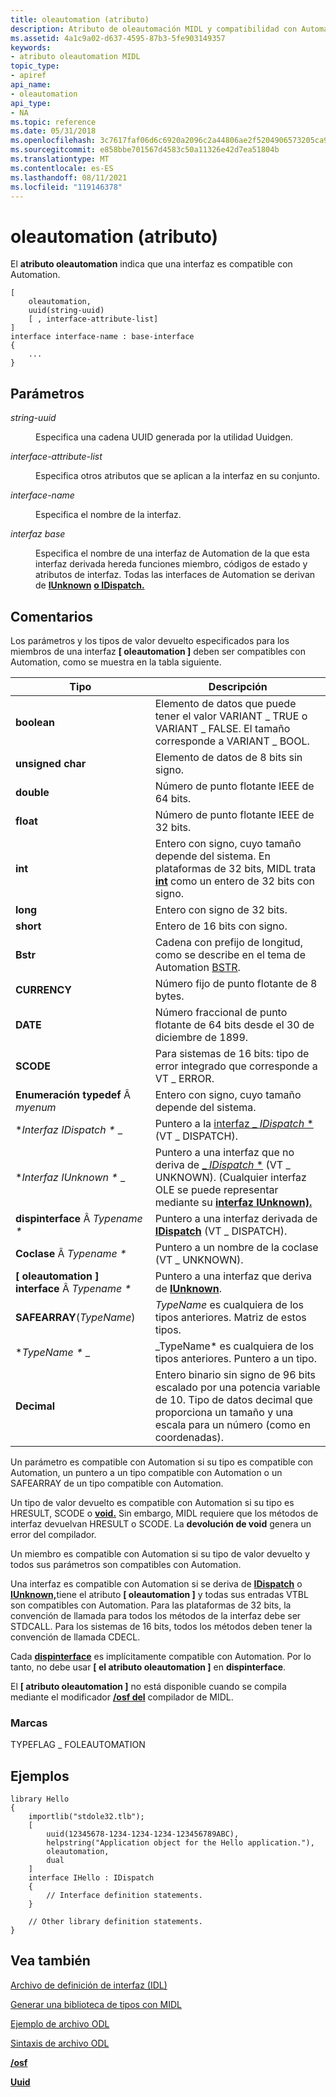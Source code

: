 ```yaml
---
title: oleautomation (atributo)
description: Atributo de oleautomación MIDL y compatibilidad con Automation.
ms.assetid: 4a1c9a02-d637-4595-87b3-5fe903149357
keywords:
- atributo oleautomation MIDL
topic_type:
- apiref
api_name:
- oleautomation
api_type:
- NA
ms.topic: reference
ms.date: 05/31/2018
ms.openlocfilehash: 3c7617faf06d6c6920a2096c2a44806ae2f5204906573205ca94bf9a32e327db
ms.sourcegitcommit: e858bbe701567d4583c50a11326e42d7ea51804b
ms.translationtype: MT
ms.contentlocale: es-ES
ms.lasthandoff: 08/11/2021
ms.locfileid: "119146378"
---
```

# <a name="oleautomation-attribute"></a>oleautomation (atributo)

El **atributo oleautomation** indica que una interfaz es compatible con Automation.

``` syntax
[ 
    oleautomation, 
    uuid(string-uuid)
    [ , interface-attribute-list] 
] 
interface interface-name : base-interface
{
    ...
}
```

## <a name="parameters"></a>Parámetros

<dl> <dt>

*string-uuid* 
</dt> <dd>

Especifica una cadena UUID generada por la utilidad Uuidgen.

</dd> <dt>

*interface-attribute-list* 
</dt> <dd>

Especifica otros atributos que se aplican a la interfaz en su conjunto.

</dd> <dt>

*interface-name* 
</dt> <dd>

Especifica el nombre de la interfaz.

</dd> <dt>

*interfaz base* 
</dt> <dd>

Especifica el nombre de una interfaz de Automation de la que esta interfaz derivada hereda funciones miembro, códigos de estado y atributos de interfaz. Todas las interfaces de Automation se derivan de [**IUnknown**](/windows/win32/api/unknwn/nn-unknwn-iunknown) [**o IDispatch.**](/windows/win32/api/oaidl/nn-oaidl-idispatch)

</dd> </dl>

## <a name="remarks"></a>Comentarios

Los parámetros y los tipos de valor devuelto especificados para los miembros de una interfaz **\[ oleautomation \]** deben ser compatibles con Automation, como se muestra en la tabla siguiente.



| Tipo                                            | Descripción                                                                                                                                                                                                   |
|-------------------------------------------------|---------------------------------------------------------------------------------------------------------------------------------------------------------------------------------------------------------------|
| **boolean**                                     | Elemento de datos que puede tener el valor VARIANT \_ TRUE o VARIANT \_ FALSE. El tamaño corresponde a VARIANT \_ BOOL.                                                                                                     |
| **unsigned char**                               | Elemento de datos de 8 bits sin signo.                                                                                                                                                                                     |
| **double**                                      | Número de punto flotante IEEE de 64 bits.                                                                                                                                                                            |
| **float**                                       | Número de punto flotante IEEE de 32 bits.                                                                                                                                                                            |
| **int**                                         | Entero con signo, cuyo tamaño depende del sistema. En plataformas de 32 bits, MIDL trata [**int**](int.md) como un entero de 32 bits con signo.                                                                               |
| **long**                                        | Entero con signo de 32 bits.                                                                                                                                                                                        |
| **short**                                       | Entero de 16 bits con signo.                                                                                                                                                                                        |
| **Bstr**                                        | Cadena con prefijo de longitud, como se describe en el tema de Automation [BSTR](/previous-versions/windows/desktop/automat/bstr).                                                                                                    |
| **CURRENCY**                                    | Número fijo de punto flotante de 8 bytes.                                                                                                                                                                          |
| **DATE**                                        | Número fraccional de punto flotante de 64 bits desde el 30 de diciembre de 1899.                                                                                                                                     |
| **SCODE**                                       | Para sistemas de 16 bits: tipo de error integrado que corresponde a VT \_ ERROR.                                                                                                                                         |
| **Enumeración typedef** Â *myenum*                      | Entero con signo, cuyo tamaño depende del sistema.                                                                                                                                                               |
| **Interfaz IDispatch \** _                      | Puntero a la [interfaz _ *IDispatch* *](/windows/win32/api/oaidl/nn-oaidl-idispatch) (VT \_ DISPATCH).                                                                                                                |
| **Interfaz IUnknown \** _                       | Puntero a una interfaz que no deriva de [_ *IDispatch* *](/windows/win32/api/oaidl/nn-oaidl-idispatch) (VT \_ UNKNOWN). (Cualquier interfaz OLE se puede representar mediante su [**interfaz IUnknown).**](/windows/win32/api/unknwn/nn-unknwn-iunknown) |
| **dispinterface** Â *Typename \**                | Puntero a una interfaz derivada de [**IDispatch**](/windows/win32/api/oaidl/nn-oaidl-idispatch) (VT \_ DISPATCH).                                                                                                    |
| **Coclase** Â *Typename \**                      | Puntero a un nombre de la coclase (VT \_ UNKNOWN).                                                                                                                                                                      |
| **\[ oleautomation \] interface** Â *Typename \** | Puntero a una interfaz que deriva de [**IUnknown**](/windows/win32/api/unknwn/nn-unknwn-iunknown).                                                                                                                                      |
| **SAFEARRAY**(*TypeName*)                       | *TypeName* es cualquiera de los tipos anteriores. Matriz de estos tipos.                                                                                                                                                   |
| **TypeName \** _                                 | _TypeName* es cualquiera de los tipos anteriores. Puntero a un tipo.                                                                                                                                                      |
| **Decimal**                                     | Entero binario sin signo de 96 bits escalado por una potencia variable de 10. Tipo de datos decimal que proporciona un tamaño y una escala para un número (como en coordenadas).                                                       |



 

Un parámetro es compatible con Automation si su tipo es compatible con Automation, un puntero a un tipo compatible con Automation o un SAFEARRAY de un tipo compatible con Automation.

Un tipo de valor devuelto es compatible con Automation si su tipo es HRESULT, SCODE o [**void.**](void.md) Sin embargo, MIDL requiere que los métodos de interfaz devuelvan HRESULT o SCODE. La **devolución de void** genera un error del compilador.

Un miembro es compatible con Automation si su tipo de valor devuelto y todos sus parámetros son compatibles con Automation.

Una interfaz es compatible con Automation si se deriva de [**IDispatch**](/windows/win32/api/oaidl/nn-oaidl-idispatch) o [**IUnknown,**](/windows/win32/api/unknwn/nn-unknwn-iunknown)tiene el atributo **\[ oleautomation \]** y todas sus entradas VTBL son compatibles con Automation. Para las plataformas de 32 bits, la convención de llamada para todos los métodos de la interfaz debe ser STDCALL. Para los sistemas de 16 bits, todos los métodos deben tener la convención de llamada CDECL.

Cada [**dispinterface**](dispinterface.md) es implícitamente compatible con Automation. Por lo tanto, no debe usar **\[ el atributo oleautomation \]** en **dispinterface**.

El **\[ atributo oleautomation \]** no está disponible cuando se compila mediante el modificador [**/osf del**](-osf.md) compilador de MIDL.

### <a name="flags"></a>Marcas

TYPEFLAG \_ FOLEAUTOMATION

## <a name="examples"></a>Ejemplos

``` syntax
library Hello
{
    importlib("stdole32.tlb");
    [
        uuid(12345678-1234-1234-1234-123456789ABC),
        helpstring("Application object for the Hello application."),
        oleautomation,
        dual
    ]
    interface IHello : IDispatch
    {
        // Interface definition statements.
    }

    // Other library definition statements.
}
```

## <a name="see-also"></a>Vea también

<dl> <dt>

[Archivo de definición de interfaz (IDL)](interface-definition-idl-file.md)
</dt> <dt>

[Generar una biblioteca de tipos con MIDL](generating-a-type-library-with-midl-2.md)
</dt> <dt>

[Ejemplo de archivo ODL](/previous-versions/windows/desktop/automat/odl-file-example)
</dt> <dt>

[Sintaxis de archivo ODL](/previous-versions/windows/desktop/automat/odl-file-syntax)
</dt> <dt>

[**/osf**](-osf.md)
</dt> <dt>

[**Uuid**](uuid.md)
</dt> </dl>

 

 